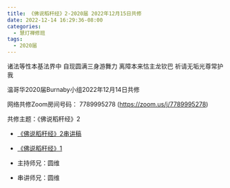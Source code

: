 ```yaml
---
title: 《佛说稻秆经》2-2020届 2022年12月15日共修
date: 2022-12-14 16:29:36-08:00
categories:
  - 慧灯禅修班
tags:
  - 2020届
---
```

诸法等性本基法界中 自现圆满三身游舞力
离障本来怙主龙钦巴 祈请无垢光尊常护我

温哥华2020届Burnaby小组2022年12月14日共修

网络共修Zoom房间号码： 7789995278 (<https://zoom.us/j/7789995278>)

共修主题：《佛说稻秆经》2

* [《佛说稻秆经》2串讲稿](https://bj.cxb123.cc/ref/hdcxb/fsdgj/fsdgj-qzb/?fbclid=IwAR3OHv6IM7fQK1zdUKOZP1tM9xaCyKg4mPW42tZMCEGzYss7Pq1wNYnDp0I)
* [《佛说稻秆经》1](https://www.youtube.com/watch?v=EcAr_jCK9PY&list=PLQU9iXcMduTf8kUFfvqtD2RLoj2cDEqNH&index=2&ab_channel=%E6%85%A7%E7%81%AF%E4%B9%8B%E5%85%89%E7%BD%91%E7%AB%99)

* 主持师兄：圆维
* 串讲师兄：圆维